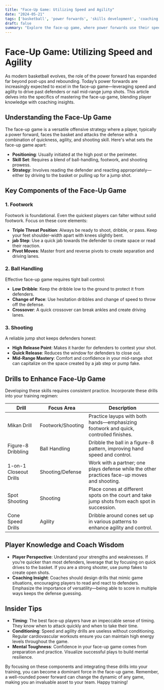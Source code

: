 ```yaml
---
title: "Face-Up Game: Utilizing Speed and Agility"
date: "2024-05-21"
tags: ['basketball', 'power forwards', 'skills development', 'coaching', 'player tips', 'speed', 'agility', 'face-up game', 'offensive strategy']
draft: false
summary: "Explore the face-up game, where power forwards use their speed and agility to drive past defenders or hit jump shots. Learn the vital skills, drills, and insider tips to dominate this aspect of basketball."
---
```


# Face-Up Game: Utilizing Speed and Agility

As modern basketball evolves, the role of the power forward has expanded far beyond post-ups and rebounding. Today’s power forwards are increasingly expected to excel in the face-up game—leveraging speed and agility to drive past defenders or nail mid-range jump shots. This article delves into the specifics of mastering the face-up game, blending player knowledge with coaching insights.

## Understanding the Face-Up Game

The face-up game is a versatile offensive strategy where a player, typically a power forward, faces the basket and attacks the defense with a combination of quickness, agility, and shooting skill. Here's what sets the face-up game apart:

- **Positioning**: Usually initiated at the high post or the perimeter.
- **Skill Set**: Requires a blend of ball-handling, footwork, and shooting prowess.
- **Strategy**: Involves reading the defender and reacting appropriately—either by driving to the basket or pulling up for a jump shot.

## Key Components of the Face-Up Game

### 1. Footwork

Footwork is foundational. Even the quickest players can falter without solid footwork. Focus on these core elements:

- **Triple Threat Position**: Always be ready to shoot, dribble, or pass. Keep your feet shoulder-width apart with knees slightly bent.
- **jab Step**: Use a quick jab towards the defender to create space or read their reaction.
- **Pivot Moves**: Master front and reverse pivots to create separation and driving lanes.

### 2. Ball Handling

Effective face-up game requires tight ball control:

- **Low Dribble**: Keep the dribble low to the ground to protect it from defenders.
- **Change of Pace**: Use hesitation dribbles and change of speed to throw off the defense.
- **Crossover**: A quick crossover can break ankles and create driving lanes.

### 3. Shooting

A reliable jump shot keeps defenders honest:

- **High Release Point**: Makes it harder for defenders to contest your shot.
- **Quick Release**: Reduces the window for defenders to close out.
- **Mid-Range Mastery**: Comfort and confidence in your mid-range shot can capitalize on the space created by a jab step or pump fake.

## Drills to Enhance Face-Up Game

Developing these skills requires consistent practice. Incorporate these drills into your training regimen:

| Drill                   | Focus Area             | Description                                                                                   |
|-------------------------|------------------------|-----------------------------------------------------------------------------------------------|
| Mikan Drill             | Footwork/Shooting      | Practice layups with both hands—emphasizing footwork and quick, controlled finishes.           |
| Figure-8 Dribbling      | Ball Handling          | Dribble the ball in a figure-8 pattern, improving hand speed and control.                      |
| 1-on-1 Closeout Drills  | Shooting/Defense       | Work with a partner; one plays defense while the other practices face-up moves and shooting.   |
| Spot Shooting           | Shooting               | Place cones at different spots on the court and take jump shots from each spot in succession.  |
| Cone Speed Drills       | Agility                | Dribble around cones set up in various patterns to enhance agility and control.                |

## Player Knowledge and Coach Wisdom

- **Player Perspective**: Understand your strengths and weaknesses. If you’re quicker than most defenders, leverage that by focusing on quick drives to the basket. If you are a strong shooter, use pump fakes to create open shots.
- **Coaching Insight**: Coaches should design drills that mimic game situations, encouraging players to read and react to defenders. Emphasize the importance of versatility—being able to score in multiple ways keeps the defense guessing.

## Insider Tips

- **Timing**: The best face-up players have an impeccable sense of timing. They know when to attack quickly and when to take their time.
- **Conditioning**: Speed and agility drills are useless without conditioning. Regular cardiovascular workouts ensure you can maintain high energy levels throughout the game.
- **Mental Toughness**: Confidence in your face-up game comes from preparation and practice. Visualize successful plays to build mental resilience.

By focusing on these components and integrating these drills into your training, you can become a dominant force in the face-up game. Remember, a well-rounded power forward can change the dynamic of any game, making you an invaluable asset to your team. Happy training!